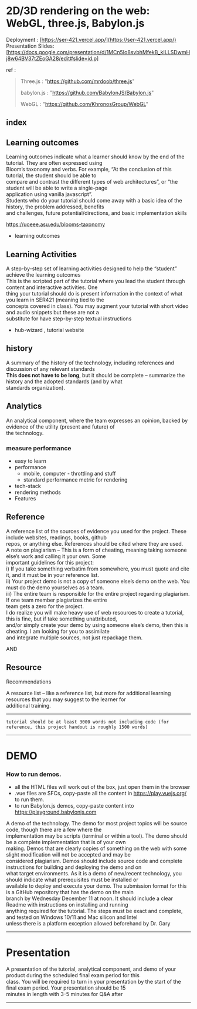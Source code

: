 # 2D/3D rendering on the web: WebGL, three.js, Babylon.js



Deployment : [https://ser-421.vercel.app/](https://ser-421.vercel.app/)
Presentation Slides: [https://docs.google.com/presentation/d/1MCn5Io8svbhMfekB_kILLSDwmHj8w64BV37tZEoGA28/edit#slide=id.p]


ref : 
> Three.js : "https://github.com/mrdoob/three.js"
> 
> babylon.js : "https://github.com/BabylonJS/Babylon.js"
>
> WebGL : "https://github.com/KhronosGroup/WebGL"




## index


## Learning outcomes

Learning outcomes indicate what a learner should know by the end of the tutorial. They are often expressed using  
Bloom’s taxonomy and verbs. For example, “At the conclusion of this tutorial, the student should be able to  
compare and contrast the different types of web architectures”, or “the student will be able to write a single-page  
application using vanilla javascript”.  
Students who do your tutorial should come away with a basic idea of the history, the problem addressed, benefits  
and challenges, future potential/directions, and basic implementation skills

https://uoeee.asu.edu/blooms-taxonomy

- learning outcomes


## Learning Activities

A step-by-step set of learning activities designed to help the “student” achieve the learning outcomes  
This is the scripted part of the tutorial where you lead the student through content and interactive activities. One  
thing your tutorial should do is present information in the context of what you learn in SER421 (meaning tied to the  
concepts covered in class). You may augment your tutorial with short video and audio snippets but these are not a  
substitute for have step-by-step textual instructions

- hub-wizard , tutorial website

## history 
A summary of the history of the technology, including references and discussion of any relevant standards  
**This does not have to be long**, but it should be complete – summarize the history and the adopted standards (and by what  
standards organization).


## Analytics 

An analytical component, where the team expresses an opinion, backed by evidence of the utility (present and future) of  
the technology.

### measure performance

- easy to learn
- performance 
	- mobile, computer - throttling and stuff
	- standard performance metric for rendering 
- tech-stack
- rendering methods
- Features



## Reference 

A reference list of the sources of evidence you used for the project. These include websites, readings, books, github  
repos, or anything else. References should be cited where they are used.  
A note on plagiarism – This is a form of cheating, meaning taking someone else’s work and calling it your own. Some  
important guidelines for this project:  
i) If you take something verbatim from somewhere, you must quote and cite it, and it must be in your reference list.  
ii) Your project demo is not a copy of someone else’s demo on the web. You must do the demo yourselves as a team.  
iii) The entire team is responsible for the entire project regarding plagiarism. If one team member plagiarizes the entire  
team gets a zero for the project.  
I do realize you will make heavy use of web resources to create a tutorial, this is fine, but if take something unattributed,  
and/or simply create your demo by using someone else’s demo, then this is cheating. I am looking for you to assimilate  
and integrate multiple sources, not just repackage them.

AND

## Resource

Recommendations

A resource list – like a reference list, but more for additional learning resources that you may suggest to the learner for  
additional training.



---
	tutorial should be at least 3000 words not including code (for reference, this project handout is roughly 1500 words)

---


# DEMO

### How to run demos.
- all the HTML files will work out of the box, just open them in the browser
- .vue files are SFCs, copy-paste all the content in https://play.vuejs.org/ to run them.
- to run Babylon.js demos, copy-paste content into https://playground.babylonjs.com


A demo of the technology. The demo for most project topics will be source code, though there are a few where the  
implementation may be scripts (terminal or within a tool). The demo should be a complete implementation that is of your own  
making. Demos that are clearly copies of something on the web with some slight modification will not be accepted and may be  
considered plagiarism. Demos should include source code and complete instructions for building and deploying the demo and on  
what target environments. As it is a demo of new/recent technology, you should indicate what prerequisites must be installed or  
available to deploy and execute your demo. The submission format for this is a GitHub repository that has the demo on the main  
branch by Wednesday December 11 at noon. It should include a clear Readme with instructions on installing and running  
anything required for the tutorial. The steps must be exact and complete, and tested on Windows 10/11 and Mac silicon and Intel  
unless there is a platform exception allowed beforehand by Dr. Gary

---


# Presentation

A presentation of the tutorial, analytical component, and demo of your product during the scheduled final exam period for this  
class. You will be required to turn in your presentation by the start of the final exam period. Your presentation should be 15  
minutes in length with 3-5 minutes for Q&A after


---


